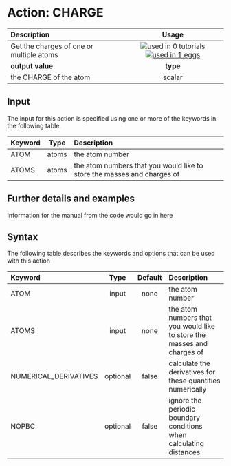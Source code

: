 # Action: CHARGE

| Description    | Usage |
|:--------|:--------:|
| Get the charges of one or multiple atoms | ![used in 0 tutorials](https://img.shields.io/badge/tutorials-0-red.svg)[![used in 1 eggs](https://img.shields.io/badge/nest-1-green.svg)](https://www.plumed-nest.org/browse.html?search=CHARGE)|
 | **output value** | **type** |
| the CHARGE of the atom | scalar |

## Input

The input for this action is specified using one or more of the keywords in the following table.

| Keyword |  Type | Description |
|:--------|:------:|:-----------|
| ATOM | atoms | the atom number |
| ATOMS | atoms | the atom numbers that you would like to store the masses and charges of |


## Further details and examples 
Information for the manual from the code would go in here 
## Syntax 
The following table describes the keywords and options that can be used with this action 

| Keyword | Type | Default | Description |
|:-------|:----:|:-------:|:-----------|
| ATOM | input | none | the atom number |
| ATOMS | input | none | the atom numbers that you would like to store the masses and charges of |
| NUMERICAL_DERIVATIVES | optional | false |  calculate the derivatives for these quantities numerically |
| NOPBC | optional | false |  ignore the periodic boundary conditions when calculating distances |

